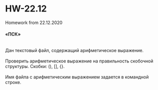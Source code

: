 # HW-22.12
Homework from 22.12.2020
<h4>«ПСК»</h4>
<br>Дан текстовый файл, содержащий арифметическое выражение.</br>
<br>Проверить арифметическое выражение на правильность скобочной структуры. Скобки: (), [], {}.</br>
<br>Имя файла с арифметическим выражением задается в командной строке.</br>